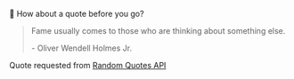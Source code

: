 📣 How about a quote before you go?

> Fame usually comes to those who are thinking about something else.
>
> <p>- Oliver Wendell Holmes Jr.</p>

Quote requested from [Random Quotes API](https://github.com/lukePeavey/quotable)
